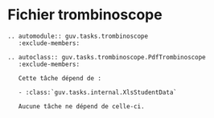 # Fichier trombinoscope

```{eval-rst}
.. automodule:: guv.tasks.trombinoscope
   :exclude-members:
```

```{eval-rst}
.. autoclass:: guv.tasks.trombinoscope.PdfTrombinoscope
   :exclude-members:

   Cette tâche dépend de :

   - :class:`guv.tasks.internal.XlsStudentData`

   Aucune tâche ne dépend de celle-ci.
```
